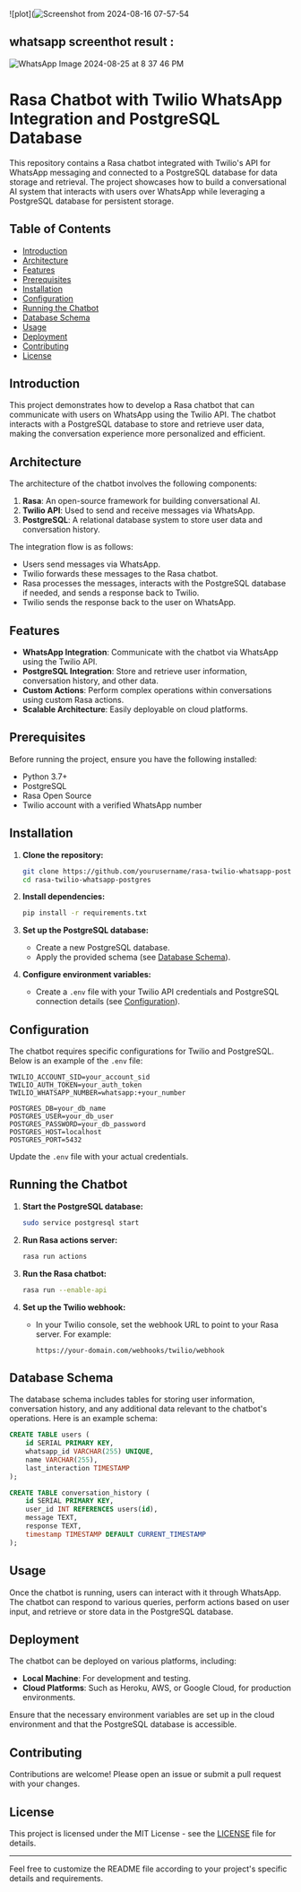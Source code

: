 
![plot](![Screenshot from 2024-08-16 07-57-54](https://github.com/user-attachments/assets/02450048-dbd2-4f17-96a1-989e024c6cc4)

## whatsapp screenthot result : 
![WhatsApp Image 2024-08-25 at 8 37 46 PM](https://github.com/user-attachments/assets/45763a77-cb08-46a7-96be-21bcf5783fcc)


# Rasa Chatbot with Twilio WhatsApp Integration and PostgreSQL Database

This repository contains a Rasa chatbot integrated with Twilio's API for WhatsApp messaging and connected to a PostgreSQL database for data storage and retrieval. The project showcases how to build a conversational AI system that interacts with users over WhatsApp while leveraging a PostgreSQL database for persistent storage.

## Table of Contents

- [Introduction](#introduction)
- [Architecture](#architecture)
- [Features](#features)
- [Prerequisites](#prerequisites)
- [Installation](#installation)
- [Configuration](#configuration)
- [Running the Chatbot](#running-the-chatbot)
- [Database Schema](#database-schema)
- [Usage](#usage)
- [Deployment](#deployment)
- [Contributing](#contributing)
- [License](#license)

## Introduction

This project demonstrates how to develop a Rasa chatbot that can communicate with users on WhatsApp using the Twilio API. The chatbot interacts with a PostgreSQL database to store and retrieve user data, making the conversation experience more personalized and efficient.

## Architecture

The architecture of the chatbot involves the following components:

1. **Rasa**: An open-source framework for building conversational AI.
2. **Twilio API**: Used to send and receive messages via WhatsApp.
3. **PostgreSQL**: A relational database system to store user data and conversation history.

The integration flow is as follows:
- Users send messages via WhatsApp.
- Twilio forwards these messages to the Rasa chatbot.
- Rasa processes the messages, interacts with the PostgreSQL database if needed, and sends a response back to Twilio.
- Twilio sends the response back to the user on WhatsApp.

## Features

- **WhatsApp Integration**: Communicate with the chatbot via WhatsApp using the Twilio API.
- **PostgreSQL Integration**: Store and retrieve user information, conversation history, and other data.
- **Custom Actions**: Perform complex operations within conversations using custom Rasa actions.
- **Scalable Architecture**: Easily deployable on cloud platforms.

## Prerequisites

Before running the project, ensure you have the following installed:

- Python 3.7+
- PostgreSQL
- Rasa Open Source
- Twilio account with a verified WhatsApp number

## Installation

1. **Clone the repository:**
   ```bash
   git clone https://github.com/yourusername/rasa-twilio-whatsapp-postgres.git
   cd rasa-twilio-whatsapp-postgres
   ```

2. **Install dependencies:**
   ```bash
   pip install -r requirements.txt
   ```

3. **Set up the PostgreSQL database:**
   - Create a new PostgreSQL database.
   - Apply the provided schema (see [Database Schema](#database-schema)).

4. **Configure environment variables:**
   - Create a `.env` file with your Twilio API credentials and PostgreSQL connection details (see [Configuration](#configuration)).

## Configuration

The chatbot requires specific configurations for Twilio and PostgreSQL. Below is an example of the `.env` file:

```env
TWILIO_ACCOUNT_SID=your_account_sid
TWILIO_AUTH_TOKEN=your_auth_token
TWILIO_WHATSAPP_NUMBER=whatsapp:+your_number

POSTGRES_DB=your_db_name
POSTGRES_USER=your_db_user
POSTGRES_PASSWORD=your_db_password
POSTGRES_HOST=localhost
POSTGRES_PORT=5432
```

Update the `.env` file with your actual credentials.

## Running the Chatbot

1. **Start the PostgreSQL database:**
   ```bash
   sudo service postgresql start
   ```

2. **Run Rasa actions server:**
   ```bash
   rasa run actions
   ```

3. **Run the Rasa chatbot:**
   ```bash
   rasa run --enable-api
   ```

4. **Set up the Twilio webhook:**
   - In your Twilio console, set the webhook URL to point to your Rasa server. For example:
     ```
     https://your-domain.com/webhooks/twilio/webhook
     ```

## Database Schema

The database schema includes tables for storing user information, conversation history, and any additional data relevant to the chatbot's operations. Here is an example schema:

```sql
CREATE TABLE users (
    id SERIAL PRIMARY KEY,
    whatsapp_id VARCHAR(255) UNIQUE,
    name VARCHAR(255),
    last_interaction TIMESTAMP
);

CREATE TABLE conversation_history (
    id SERIAL PRIMARY KEY,
    user_id INT REFERENCES users(id),
    message TEXT,
    response TEXT,
    timestamp TIMESTAMP DEFAULT CURRENT_TIMESTAMP
);
```

## Usage

Once the chatbot is running, users can interact with it through WhatsApp. The chatbot can respond to various queries, perform actions based on user input, and retrieve or store data in the PostgreSQL database.

## Deployment

The chatbot can be deployed on various platforms, including:

- **Local Machine**: For development and testing.
- **Cloud Platforms**: Such as Heroku, AWS, or Google Cloud, for production environments.

Ensure that the necessary environment variables are set up in the cloud environment and that the PostgreSQL database is accessible.

## Contributing

Contributions are welcome! Please open an issue or submit a pull request with your changes.

## License

This project is licensed under the MIT License - see the [LICENSE](LICENSE) file for details.

---

Feel free to customize the README file according to your project's specific details and requirements.

